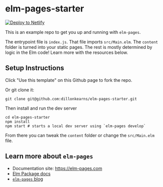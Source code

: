 # elm-pages-starter

[![Deploy to Netlify](https://www.netlify.com/img/deploy/button.svg)](https://app.netlify.com/start/deploy?repository=https://github.com/akselw/sofies-gate-56)

This is an example repo to get you up and running with `elm-pages`.

The entrypoint file is `index.js`. That file imports `src/Main.elm`. The `content` folder is turned into your static pages. The rest is mostly determined by logic in the Elm code! Learn more with the resources below.

## Setup Instructions
Click "Use this template" on this Github page to fork the repo.

Or git clone it:

```
git clone git@github.com:dillonkearns/elm-pages-starter.git
```

Then install and run the dev server

```
cd elm-pages-starter
npm install
npm start # starts a local dev server using `elm-pages develop`
```

From there you can tweak the `content` folder or change the `src/Main.elm` file.


## Learn more about `elm-pages`

- Documentation site: https://elm-pages.com
- [Elm Package docs](https://package.elm-lang.org/packages/dillonkearns/elm-pages/latest/)
- [`elm-pages` blog](https://elm-pages.com/blog)
